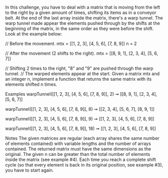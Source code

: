 In this challenge, you have to deal with a matrix that is moving from the left to the right by a given amount of times, shifting its items as in a conveyor belt. At the end of the last array inside the matrix, there's a warp tunnel. The warp tunnel made appear the elements pushed through by the shifts at the beginning of the matrix, in the same order as they were before the shift. Look at the example below:

// Before the movement.
mtx = [[1, 2, 3], [4, 5, 6], [7, 8, 9]]
n = 2

// After the movement (2 shifts to the right).
mtx = [[8, 9, 1], [2, 3, 4], [5, 6, 7]]

// Shifting 2 times to the right, "8" and "9" are pushed through the warp tunnel.
// The warped elements appear at the start.
Given a matrix mtx and an integer n, implement a function that returns the same matrix with its elements shifted n times.

Examples
warpTunnel([[1, 2, 3], [4, 5, 6], [7, 8, 9]], 2) ➞ [[8, 9, 1], [2, 3, 4], [5, 6, 7]]

warpTunnel([[1, 2, 3], [4, 5, 6], [7, 8, 9]], 8) ➞ [[2, 3, 4], [5, 6, 7], [8, 9, 1]]

warpTunnel([[1, 2, 3], [4, 5, 6], [7, 8, 9]], 9) ➞ [[1, 2, 3], [4, 5, 6], [7, 8, 9]]

warpTunnel([[1, 2, 3], [4, 5, 6], [7, 8, 9]], 18) ➞ [[1, 2, 3], [4, 5, 6], [7, 8, 9]]

Notes
The given matrices are regular (each array shares the same number of elements contained) with variable lengths and the number of arrays contained.
The returned matrix must have the same dimensions as the original.
The given n can be greater than the total number of elements inside the matrix (see example #4). Each time you reach a complete shift cycle (so that every element is back in its original position, see example #3), you have to start again.